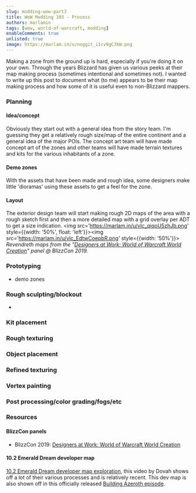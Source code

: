 ```yaml
---
slug: modding-wow-part3
title: WoW Modding 103 - Process
authors: marlamin
tags: [wow, world-of-warcraft, modding]
enableComments: true
unlisted: true
image: https://marlam.in/u/noggit_i1cv9gCJkW.png
---
```


Making a zone from the ground up is hard, especially if you're doing it on your own. Through the years Blizzard has given us various peeks at their map making process (sometimes intentional and sometimes not). I wanted to write up this post to document what (to me) appears to be their map making process and how some of it is useful even to non-Blizzard mappers.

<!--truncate-->

### Planning
#### Idea/concept
Obviously they start out with a general idea from the story team. I'm guessing they get a relatively rough size/map of the entire continent and a general idea of the major POIs. The concept art team will have made concept art of the zones and other teams will have made terrain textures and kits for the various inhabitants of a zone.

#### Demo zones
With the assets that have been made and rough idea, some designers make little 'dioramas' using these assets to get a feel for the zone.

#### Layout
The exterior design team will start making rough 2D maps of the area with a rough sketch first and then a more detailed map with a grid overlay per ADT to get a size indication.
<img src='https://marlam.in/u/vlc_qiqoU5zhJb.png' style={{width: '50%', float: 'left'}}></img><img src='https://marlam.in/u/vlc_EdtwCoepbR.png' style={{width: '50%'}}></img>
_Revendreth maps from the "[Designers at Work: World of Warcraft World Creation](https://youtu.be/NRS9jjU9IrI)" panel @ BlizzCon 2019._

### Prototyping
- demo zones
 
### Rough sculpting/blockout
- 

### Kit placement

### Rough texturing 

### Object placement

### Refined texturing

### Vertex painting

### Post processing/color grading/fogs/etc


### Resources
#### BlizzCon panels
- BlizzCon 2019: [Designers at Work: World of Warcraft World Creation](https://youtu.be/NRS9jjU9IrI)

#### 10.2 Emerald Dream developer map
[10.2 Emerald Dream developer map exploration](https://www.youtube.com/watch?v=Hic1FXto3fE), this video by Dovah shows off a lot of their various processes and is relatively recent. This dev map is also shown off in this officially released [Building Azeroth episode](https://x.com/Warcraft/status/1727024280666251772).